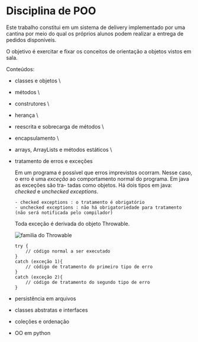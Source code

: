 # Disciplina de POO

Este trabalho constitui em um sistema de delivery implementado por uma cantina
por meio do qual os próprios alunos podem realizar a entrega de pedidos disponíveis.

O objetivo é exercitar e fixar os conceitos de orientação a objetos vistos em sala.

Conteúdos:

* classes e objetos
  \\
  
* métodos
  \\
  
* construtores
  \\
  
* herança
  \\
  
* reescrita e sobrecarga de métodos
  \\
  
* encapsulamento
  \\
  
* arrays, ArrayLists e métodos estáticos
  \\
  
* tratamento de erros e exceções

  Em um programa é possível que erros imprevistos ocorram. Nesse caso, o erro é
  uma *exceção* ao comportamento normal do programa. Em java as exceções são tra-
  tadas como objetos. Há dois tipos em java: *checked* e *unchecked exceptions*.

      - checked exceptions : o tratamento é obrigatório
      - unchecked exceptions : não há obrigatoriedade para tratamento (não será notificada pelo compilador)

  Toda exceção é derivada do objeto Throwable.

  ![familia do Throwable](https://www.alura.com.br/apostila-java-orientacao-objetos/assets/images/excecoes/arvore_heranca_throwable.png)

  ```
  try {
      // código normal a ser executado
  }
  catch (exceção 1){
      // código de tratamento do primeiro tipo de erro
  }
  catch (exceção 2){
      // código de tratamento do segundo tipo de erro
  }
  ```

  

  
* persistência em arquivos
* classes abstratas e interfaces
* coleções e ordenação
* OO em python
